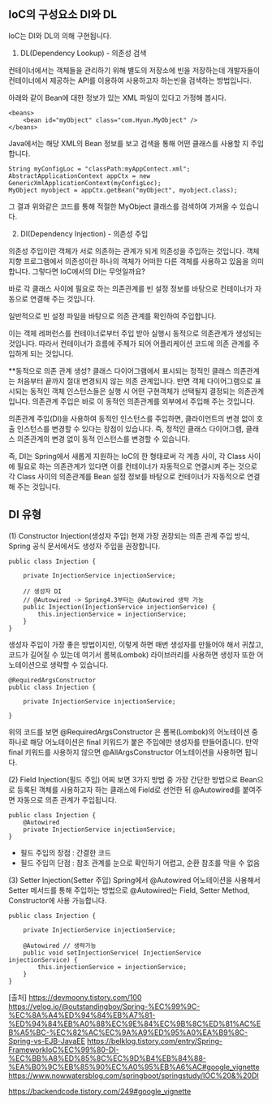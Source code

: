 ## IoC의 구성요소 DI와 DL
 
IoC는 DI와 DL의 의해 구현됩니다.

1. DL(Dependency Lookup) - 의존성 검색

컨테이너에서는 객체들을 관리하기 위해 별도의 저장소에 빈을 저장하는데 
개발자들이 컨테이너에서 제공하는 API를 이용하여 사용하고자 하는빈을 검색하는 방법입니다.

아래와 같이 Bean에 대한 정보가 있는 XML 파일이 있다고 가정해 봅시다.

```
<beans>
	<bean id="myObject" class="com.Hyun.MyObject" />
</beans>
```
Java에서는 해당 XML의 Bean 정보를 보고 검색을 통해 어떤 클래스를 사용할 지 주입합니다.

```
String myConfigLoc = "classPath:myAppContect.xml";
AbstractApplicationContext appCtx = new GenericXmlApplicationContext(myConfigLoc);
MyObject myobject = appCtx.getBean("myObject", myobject.class);
```

그 결과 위와같은 코드를 통해 적절한 MyObject 클래스를 검색하여 가져올 수 있습니다.



2. DI(Dependency Injection) - 의존성 주입 

의존성 주입이란 객체가 서로 의존하는 관계가 되게 의존성을 주입하는 것입니다. 
객체지향 프로그램에서 의존성이란 하나의 객체가 어떠한 다른 객체를 사용하고 있음을 의미합니다. 그렇다면 IoC에서의 DI는 무엇일까요?

바로 각 클래스 사이에 필요로 하는 의존관계를 빈 설정 정보를 바탕으로 컨테이너가 자동으로 연결해 주는 것입니다.

일반적으로 빈 설정 파일을 바탕으로 의존 관계를 확인하여 주입합니다.

이는 객체 레퍼런스를 컨테이너로부터 주입 받아 실행시 동적으로 의존관계가 생성되는 것입니다.
따라서 컨테이너가 흐름에 주체가 되어 어플리케이션 코드에 의존 관계를 주입하게 되는 것입니다.


**동적으로 의존 관계 생성?
클래스 다이어그램에서 표시되는 정적인 클래스 의존관계는 처음부터 끝까지 절대 변경되지 않는 의존 관계입니다. 
반면 객체 다이어그램으로 표시되는 동적인 객체 인스턴스들은 실행 시 어떤 구현객체가 선택될지 결정되는 의존관계입니다. 의존관계 주입은 바로 이 동적인 의존관계를 외부에서 주입해 주는 것입니다.

의존관계 주입(DI)을 사용하여 동적인 인스턴스를 주입하면, 클라이언트의 변경 없이 호출 인스턴스를 변경할 수 있다는 장점이 있습니다. 
즉, 정적인 클래스 다이어그램, 클래스 의존관계의 변경 없이 동적 인스턴스를 변경할 수 있습니다.


즉, DI는 Spring에서 새롭게 지원하는 IoC의 한 형태로써 각 계층 사이, 각 Class 사이에 필요로 하는 의존관계가 있다면 
이를 컨테이너가 자동적으로 연결시켜 주는 것으로 각 Class 사이의 의존관계를 Bean 설정 정보를 바탕으로 컨테이너가 자동적으로 연결해 주는 것입니다.


## DI 유형

(1) Constructor Injection(생성자 주입)
현재 가장 권장되는 의존 관계 주입 방식, Spring 공식 문서에서도 생성자 주입을 권장합니다.

```
public class Injection {
 
    private InjectionService injectionService;
    
    // 생성자 DI
    // @Autowired -> Spring4.3부터는 @Autowired 생략 가능
    public Injection(InjectionService injectionService) {
    	this.injectionService = injectionService;
    }
}
```

생성자 주입이 가장 좋은 방법이지만, 이렇게 하면 매번 생성자를 만들어야 해서 귀찮고, 코드가 길어질 수 있는데 여기서 롬복(Lombok) 라이브러리를 사용하면 생성자 또한 어노테이션으로 생략할 수 있습니다.

```
@RequiredArgsConstructor
public class Injection {
 
    private InjectionService injectionService;
    
}
```

위의 코드를 보면 @RequiredArgsConstructor 은 롬복(Lombok)의 어노테이션 중 하나로 해당 어노테이션은 final 키워드가 붙은 주입에만 생성자를 만들어줍니다. 
만약 final 키워드를 사용하지 않으면 @AllArgsConstructor 어노테이션을 사용하면 됩니다.


(2) Field Injection(필드 주입)
어찌 보면 3가지 방법 중 가장 간단한 방법으로 Bean으로 등록된 객체를 사용하고자 하는 클래스에 Field로 선언한 뒤 @Autowired를 붙여주면 자동으로 의존 관계가 주입됩니다.

```
public class Injection {
	@Autowired
    private InjectionService injectionService;
}
```

- 필드 주입의 장점 : 간결한 코드
- 필드 주입의 단점 : 참조 관계를 눈으로 확인하기 어렵고, 순환 참조를 막을 수 없음


(3) Setter Injection(Setter 주입)
Spring에서 @Autowired 어노테이션을 사용해서 Setter 메서드를 통해 주입하는 방법으로
@Autowired는 Field, Setter Method, Constructor에 사용 가능합니다.

```
public class Injection {
	
    private InjectionService injectionService;
    
    @Autowired // 생략가능
    public void setInjectionService( InjectionService injectionService) {
    	this.injectionService = injectionService;
    }
}
```

[출처]
https://devmoony.tistory.com/100
https://velog.io/@outstandingboy/Spring-%EC%99%9C-%EC%8A%A4%ED%94%84%EB%A7%81-%ED%94%84%EB%A0%88%EC%9E%84%EC%9B%8C%ED%81%AC%EB%A5%BC-%EC%82%AC%EC%9A%A9%ED%95%A0%EA%B9%8C-Spring-vs-EJB-JavaEE
https://belklog.tistory.com/entry/Spring-FrameworkIoC%EC%99%80-DI-%EC%BB%A8%ED%85%8C%EC%9D%B4%EB%84%88-%EA%B0%9C%EB%85%90%EC%A0%95%EB%A6%AC#google_vignette
https://www.nowwatersblog.com/springboot/springstudy/IOC%20&%20DI

https://backendcode.tistory.com/249#google_vignette
